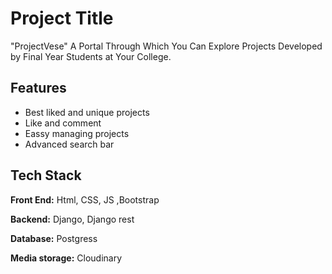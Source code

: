# Project Title

"ProjectVese" A Portal Through Which You Can Explore Projects Developed by Final Year Students at Your College.


## Features

- Best liked and unique projects
- Like and comment
- Eassy managing projects
- Advanced search bar


## Tech Stack

**Front End:** Html, CSS, JS ,Bootstrap

**Backend:** Django, Django rest

**Database:** Postgress

**Media storage:** Cloudinary


